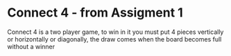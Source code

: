 # Connect 4 - from Assigment 1
Connect 4 is a two player game, to win in it you must put 4 pieces vertically or horizontally or diagonally, the draw comes when the board becomes full without a winner 
